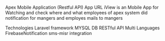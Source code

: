 Apex Mobile Application (Restful API)
App URL
iView is an Mobile App for Watching and check where and what employees of apex system did 
notification for mangers and employes 
mails to mangers 


Technologies
Laravel framework
MYSQL DB
RESTful API
Multi Languages
FirebaseNotification
sms-misr integration
